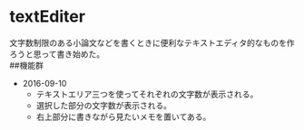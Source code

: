 # textEditer
文字数制限のある小論文などを書くときに便利なテキストエディタ的なものを作ろうと思って書き始めた。<br>
##機能群
- 2016-09-10 
  - テキストエリア三つを使ってそれぞれの文字数が表示される。
  - 選択した部分の文字数が表示される。
  - 右上部分に書きながら見たいメモを置いてある。
